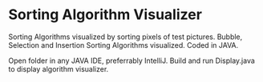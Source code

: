 # Sorting Algorithm Visualizer
Sorting Algorithms visualized by sorting pixels of test pictures. Bubble, Selection and Insertion Sorting Algorithms visualized. Coded in JAVA.

Open folder in any JAVA IDE, preferrably IntelliJ. 
Build and run Display.java to display algorithm visualizer.
